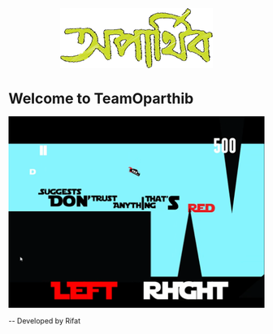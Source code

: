 <p align="center"><a href="https://youtu.be/UPSQ0bfGvFE" target="_blank"><img src="/TeamOparthib.png" width="300"></a></p>

<p align="center">
    <h1>Welcome to TeamOparthib</h1>
</p>

<p align="center"><a href="https://youtu.be/UPSQ0bfGvFE" target="_blank"><img src="/outlander.png" width="700"></a></p>

<p>-- Developed by Rifat</p>